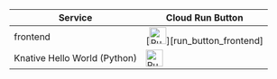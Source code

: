 | Service | Cloud Run Button | 
| ------------------------- | --------------------------------------------------------------- |
|  frontend | [<img src="https://storage.googleapis.com/cloudrun/button.svg" alt="Run on Google Cloud" height="30">][run_button_frontend] |
| Knative Hello World (Python) | [<img src="https://storage.googleapis.com/cloudrun/button.svg" alt="Run on Google Cloud" height="30">][run_button_hello] |

[run_button_hello]: https://deploy.cloud.run/?git_repo=https://github.com/knative/docs&dir=docs/serving/samples/hello-world/helloworld-python


